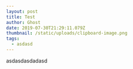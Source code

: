 ```yaml
---
layout: post
title: Test
author: Ghost
date: 2019-07-30T21:29:11.079Z
thumbnail: /static/uploads/clipboard-image.png
tags:
  - asdasd
---
```

asdasdasdadasd
